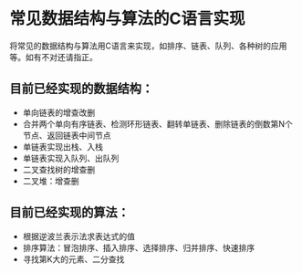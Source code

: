 # 常见数据结构与算法的C语言实现
将常见的数据结构与算法用C语言来实现，如排序、链表、队列、各种树的应用等。如有不对还请指正。

## 目前已经实现的数据结构：
- 单向链表的增查改删
- 合并两个单向有序链表、检测环形链表、翻转单链表、删除链表的倒数第N个节点、返回链表中间节点
- 单链表实现出栈、入栈
- 单链表实现入队列、出队列
- 二叉查找树的增查删
- 二叉堆：增查删


## 目前已经实现的算法：
- 根据逆波兰表示法求表达式的值
- 排序算法：冒泡排序、插入排序、选择排序、归并排序、快速排序
- 寻找第K大的元素、二分查找
